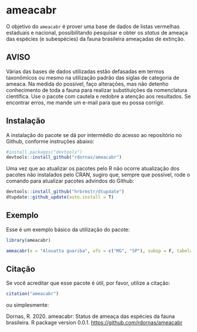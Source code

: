 
# ameacabr

<!-- badges: start -->
<!-- badges: end -->

O objetivo do `ameacabr` é prover uma base de dados de listas vermelhas estaduais e nacional, possibilitando pesquisar e obter os _status_ de ameaça das espécies (e subespécies) da fauna brasileira ameaçadas de extinção.

## AVISO
Várias das bases de dados utilizadas estão defasadas em termos taxonômicos ou mesmo na utilização padrão das siglas de categoria de ameaca. Na medida do possível, faço alterações, mas não detenho conhecimento de toda a fauna para realizar substituições da nomenclatura científica. Use o pacote com cautela e redobre a atenção aos resultados. Se encontrar erros, me mande um e-mail para que eu possa corrigir.

## Instalação

A instalação do pacote se dá por intermédio do acesso ao repositório no Github, conforme instruções abaixo:

``` r
#install.packages("devtools")
devtools::install_github("rdornas/ameacabr")
```

Uma vez que ao atualizar os pacotes pelo R não ocorre atualização dos pacotes não instalados pelo CRAN, sugiro que, sempre que possível, rode o comando para atualizar pacotes advindos do Github:

``` r
devtools::install_github("hrbrmstr/dtupdate")
dtupdate::github_update(auto.install = T)
```

## Exemplo

Esse é um exemplo básico da utilização do pacote:

``` r
library(ameacabr)

ameacabr(x = "Alouatta guariba", ufs = c("MG", "SP"), subsp = F, tabela = T)
```

## Citação

Se você acreditar que esse pacote é útil, por favor, utilize a citação:

``` r
citation("ameacabr")
```
ou simplesmente:

Dornas, R. 2020. ameacabr: Status de ameaça das espécies da fauna brasileira. R package version 0.0.1. https://github.com/rdornas/ameacabr
